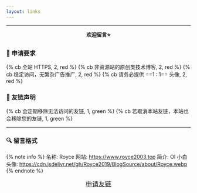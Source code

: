 ```yaml
---
layout: links
---
```


---

<p align="center"><strong>欢迎留言⭐</strong></p>

### 🔗 申请要求

{% cb 全站 HTTPS, 2, red %}
{% cb 非资源站的原创类技术博客, 2, red %}
{% cb 稳定访问，无繁杂广告推广, 2, red %}
{% cb 请务必提供 ==1 : 1== 头像, 2, red %}

### 🔰 友链声明

{% cb 会定期移除无法访问的友链, 1, green %}
{% cb 若取消本站友链，本站也会移除您的友链, 1, green %}

---

### 🔍 留言格式

{% note info %}
名称: Royce
网站: https://www.royce2003.top
简介: OI 小白
头像: https://cdn.jsdelivr.net/gh/Royce2019/BlogSource/about/Royce.webp
{% endnote %}

<center>
	<a class="BoxButton" href="/messageboard/" title="留言板" style="font-size: 1.25em;">申请友链</a>
</center>